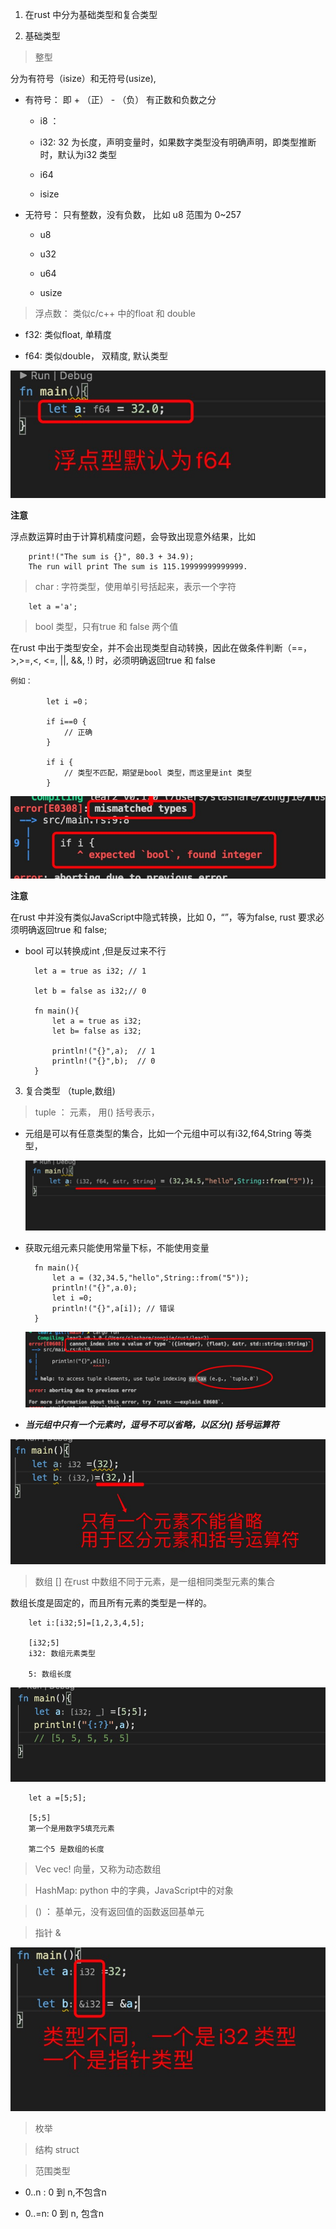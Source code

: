 1. 在rust 中分为基础类型和复合类型

2. 基础类型

> 整型

   分为有符号（isize）和无符号(usize), 

   + 有符号： 即 + （正） - （负） 有正数和负数之分

        + i8 ：

        + i32: 32 为长度，声明变量时，如果数字类型没有明确声明，即类型推断时，默认为i32 类型

        + i64

        + isize

   + 无符号： 只有整数，没有负数， 比如 u8 范围为 0~257

        + u8 

        + u32

        + u64

        + usize


> 浮点数： 类似c/c++ 中的float 和 double

   + f32: 类似float, 单精度

   + f64: 类似double， 双精度, 默认类型

   ![avatar](../assets/f64.jpg)

 **注意** 

 浮点数运算时由于计算机精度问题，会导致出现意外结果，比如

        print!("The sum is {}", 80.3 + 34.9);
        The run will print The sum is 115.19999999999999.

> char : 字符类型，使用单引号括起来，表示一个字符

        let a ='a';

> bool 类型，只有true 和 false 两个值

   在rust 中出于类型安全，并不会出现类型自动转换，因此在做条件判断（==，>,>=,<, <=, ||, &&, !) 时，必须明确返回true 和 false

    例如：

            let i =0；

            if i==0 {
                // 正确
            }

            if i {
                // 类型不匹配，期望是bool 类型，而这里是int 类型
            }
![avatar](../assets/leixing.jpg)

**注意**

在rust 中并没有类似JavaScript中隐式转换，比如 0，“”，等为false, rust 要求必须明确返回true 和 false;


+ bool 可以转换成int ,但是反过来不行

        let a = true as i32; // 1

        let b = false as i32;// 0

        fn main(){
            let a = true as i32;
            let b= false as i32;

            println!("{}",a);  // 1
            println!("{}",b);  // 0
        }

3. 复合类型 （tuple,数组)

> tuple ： 元素， 用() 括号表示，

+ 元组是可以有任意类型的集合，比如一个元组中可以有i32,f64,String 等类型，

   ![avatar](../assets/tuple.jpg)

+ 获取元组元素只能使用常量下标，不能使用变量

        fn main(){
            let a = (32,34.5,"hello",String::from("5"));
            println!("{}",a.0);
            let i =0;
            println!("{}",a[i]); // 错误
        }
   ![avatar](../assets/tuple1.jpg)

+ ***当元组中只有一个元素时，逗号不可以省略，以区分() 括号运算符***

![avatar](../assets/tuple3.jpg)


> 数组 [] 在rust 中数组不同于元素，是一组相同类型元素的集合


   数组长度是固定的，而且所有元素的类型是一样的。

        let i:[i32;5]=[1,2,3,4,5];

        [i32;5]
        i32: 数组元素类型

        5: 数组长度

   ![avatar](../assets/arr.jpg)

        let a =[5;5]; 

        [5;5]
        第一个是用数字5填充元素

        第二个5 是数组的长度

> Vec<T> vec! 向量，又称为动态数组

> HashMap: python 中的字典，JavaScript中的对象

>() ： 基单元，没有返回值的函数返回基单元

> 指针 & 

![avatar](../assets/zhizhen1.jpg)

> 枚举

> 结构 struct

> 范围类型 

+ 0..n : 0 到 n,不包含n

+ 0..=n: 0 到 n, 包含n






   